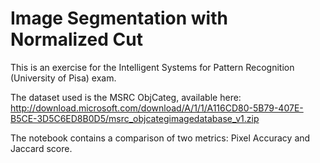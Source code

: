 # Image Segmentation with Normalized Cut
This is an exercise for the Intelligent Systems for Pattern Recognition (University of Pisa) exam.

The dataset used is the MSRC ObjCateg, available here: 
http://download.microsoft.com/download/A/1/1/A116CD80-5B79-407E-B5CE-3D5C6ED8B0D5/msrc_objcategimagedatabase_v1.zip

The notebook contains a comparison of two metrics: Pixel Accuracy and Jaccard score.
